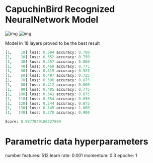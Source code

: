 # CapuchinBird Recognized NeuralNetwork Model

![img](https://i.imgur.com/cVaKCSt.jpg) ![img](https://i.imgur.com/gSlFmz9.jpg) 

Model in 18 layers proved to be the best result
```Python
[1,    10] loss: 0.594 accuracy: 0.700
[1,    20] loss: 0.552 accuracy: 0.750
[1,    30] loss: 0.457 accuracy: 0.800
[1,    40] loss: 0.469 accuracy: 0.775
[1,    50] loss: 0.319 accuracy: 0.925
[1,    60] loss: 0.497 accuracy: 0.725
[1,    70] loss: 0.396 accuracy: 0.875
[1,    80] loss: 0.412 accuracy: 0.800
[1,    90] loss: 0.405 accuracy: 0.775
[1,   100] loss: 0.341 accuracy: 0.875
[1,   110] loss: 0.354 accuracy: 0.850
[1,   120] loss: 0.244 accuracy: 0.875
[1,   130] loss: 0.145 accuracy: 1.000
[1,   140] loss: 0.270 accuracy: 0.900

Score: 0.9877049180327869
```
# Parametric data hyperparameters
number features: 512
learn rate: 0.001
momentum: 0.3
epoche: 1
